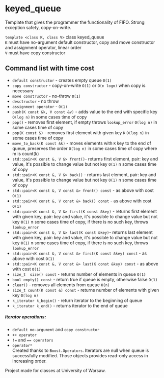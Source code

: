 # keyed_queue
Template that gives the programmer the functionality of FIFO. Strong exception safety, copy-on-write. 

`template <class K, class V>` class keyed_queue</br>
`K` must have no-argument default constructor, copy and move constructor and assignment operator, linear order  
`V` must have copy constructor

## Command list with time cost
* `default constructor` - creates empty queue `O(1)`
* `copy constructor` - copy-on-write `O(1)` or `O(n logn)` when copy is necessary
* `move constructor` - no-throw `O(1)`
* `desctructor` - no throw
* `assignment operator` - `O(1)`
* `push(K const &k, V const &v)` - adds value to the end with specific key `O(log n)` in some cases time of copy
* `pop()` - removes first element, if empty throws `lookup_error` `O(log n)` in some cases time of copy
* `pop(K const &)` - removes first element with given key `K` `O(log n)` in some cases time of copy
* `move_to_back(K const &k)` - moves elements with `K` key to the end of queue, preserves the order `O(log n)` in some cases time of copy where m is count(k)
* `std::pair<K const &, V &> front()`- returns first element, pair: key and value, it's possible to change value but not key `O(1)` n some cases time of copy 
* `std::pair<K const &, V &> back()` - returns last element, pair: key and value, it's possible to change value but not key `O(1)` n some cases time of copy 
* `std::pair<K const &, V const &> front() const` - as above with cost `O(1)`
* `std::pair<K const &, V const &> back() const` - as above with cost `O(1)`
* `std::pair<K const &, V &> first(K const &key)` - returns first element with given key, pair: key and value, it's possible to change value but not key `O(1)` n some cases time of copy, if there is no such key, throws `lookup_error` 
* `std::pair<K const &, V &> last(K const &key)`- returns last element with given key, pair: key and value, it's possible to change value but not key `O(1)` n some cases time of copy, if there is no such key, throws `lookup_error` 
* `std::pair<K const &, V const &> first(K const &key) const` -  as above with cost `O(1)`
* `std::pair<K const &, V const &> last(K const &key) const` - as above with cost `O(1)`
* `size_t  size() const` - returns number of elements in queue `O(1)`
* `bool empty() const` - return true if queue is empty, otherwise false `O(1)`
* `clear()` - removes all elements from queue `O(n)`
* `size_t count(K const &) const` - returns number of elements with given key `O(log n)`
* `k_iterator k_begin()` - return iterator to the beginning of queue 
* `k_iterator k_end()` - returns iterator to the end of queue 

##### Iterator operations:
* `default no-argument` and `copy constructor`
* `++ operator`
* `!=` and `== operators`
* `operator*`
</br>Created thanks to `Boost.Operators`. Iterators are null when queue is successfully modified. Those objects provides read-only access in increasing order.


Project made for classes at University of Warsaw.
